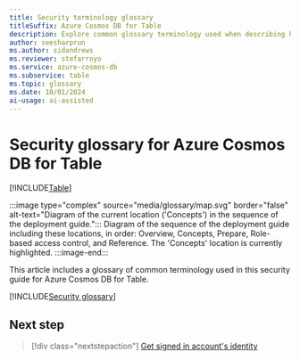 ```yaml
---
title: Security terminology glossary
titleSuffix: Azure Cosmos DB for Table
description: Explore common glossary terminology used when describing how to managed role-based access control within Azure Cosmos DB for Table.
author: seesharprun
ms.author: sidandrews
ms.reviewer: stefarroyo
ms.service: azure-cosmos-db
ms.subservice: table
ms.topic: glossary
ms.date: 10/01/2024
ai-usage: ai-assisted
---
```


# Security glossary for Azure Cosmos DB for Table

[!INCLUDE[Table](../../includes/appliesto-table.md)]

:::image type="complex" source="media/glossary/map.svg" border="false" alt-text="Diagram of the current location ('Concepts') in the sequence of the deployment guide.":::
Diagram of the sequence of the deployment guide including these locations, in order: Overview, Concepts, Prepare, Role-based access control, and Reference. The 'Concepts' location is currently highlighted.
:::image-end:::

This article includes a glossary of common terminology used in this security guide for Azure Cosmos DB for Table.

[!INCLUDE[Security glossary](../../includes/security-glossary.md)]

## Next step

> [!div class="nextstepaction"]
> [Get signed in account's identity](how-to-get-signed-in-identity.md)
